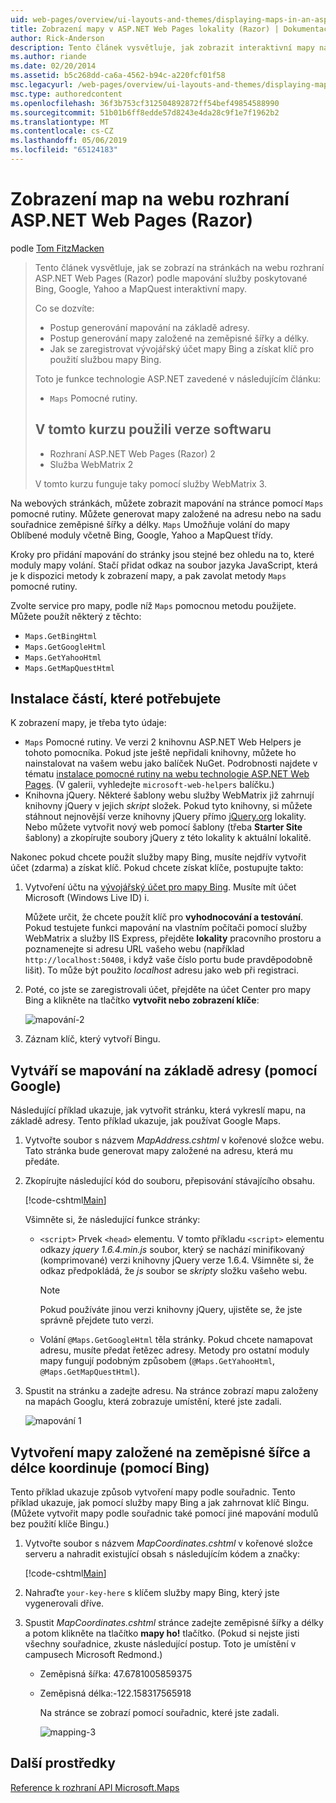 ```yaml
---
uid: web-pages/overview/ui-layouts-and-themes/displaying-maps-in-an-aspnet-web-pages-site
title: Zobrazení mapy v ASP.NET Web Pages lokality (Razor) | Dokumentace Microsoftu
author: Rick-Anderson
description: Tento článek vysvětluje, jak zobrazit interaktivní mapy na stránkách na webu rozhraní ASP.NET Web Pages (Razor) podle mapování služby poskytované Bing, Google, Ma...
ms.author: riande
ms.date: 02/20/2014
ms.assetid: b5c268dd-ca6a-4562-b94c-a220fcf01f58
msc.legacyurl: /web-pages/overview/ui-layouts-and-themes/displaying-maps-in-an-aspnet-web-pages-site
msc.type: authoredcontent
ms.openlocfilehash: 36f3b753cf312504892872ff54bef49854588990
ms.sourcegitcommit: 51b01b6ff8edde57d8243e4da28c9f1e7f1962b2
ms.translationtype: MT
ms.contentlocale: cs-CZ
ms.lasthandoff: 05/06/2019
ms.locfileid: "65124183"
---
```

# <a name="displaying-maps-in-an-aspnet-web-pages-razor-site"></a>Zobrazení map na webu rozhraní ASP.NET Web Pages (Razor)

podle [Tom FitzMacken](https://github.com/tfitzmac)

> Tento článek vysvětluje, jak se zobrazí na stránkách na webu rozhraní ASP.NET Web Pages (Razor) podle mapování služby poskytované Bing, Google, Yahoo a MapQuest interaktivní mapy.
> 
> Co se dozvíte:
> 
> - Postup generování mapování na základě adresy.
> - Postup generování mapy založené na zeměpisné šířky a délky.
> - Jak se zaregistrovat vývojářský účet mapy Bing a získat klíč pro použití službou mapy Bing.
> 
> Toto je funkce technologie ASP.NET zavedené v následujícím článku:
> 
> - `Maps` Pomocné rutiny.
>   
> 
> ## <a name="software-versions-used-in-the-tutorial"></a>V tomto kurzu použili verze softwaru
> 
> 
> - Rozhraní ASP.NET Web Pages (Razor) 2
> - Služba WebMatrix 2
>   
> 
> V tomto kurzu funguje taky pomocí služby WebMatrix 3.

Na webových stránkách, můžete zobrazit mapování na stránce pomocí `Maps` pomocné rutiny. Můžete generovat mapy založené na adresu nebo na sadu souřadnice zeměpisné šířky a délky. `Maps` Umožňuje volání do mapy Oblíbené moduly včetně Bing, Google, Yahoo a MapQuest třídy.

Kroky pro přidání mapování do stránky jsou stejné bez ohledu na to, které moduly mapy volání. Stačí přidat odkaz na soubor jazyka JavaScript, která je k dispozici metody k zobrazení mapy, a pak zavolat metody `Maps` pomocné rutiny.

Zvolte service pro mapy, podle níž `Maps` pomocnou metodu použijete. Můžete použít některý z těchto:

- `Maps.GetBingHtml`
- `Maps.GetGoogleHtml`
- `Maps.GetYahooHtml`
- `Maps.GetMapQuestHtml`

## <a name="installing-the-pieces-you-need"></a>Instalace částí, které potřebujete

K zobrazení mapy, je třeba tyto údaje:

- `Maps` Pomocné rutiny. Ve verzi 2 knihovnu ASP.NET Web Helpers je tohoto pomocníka. Pokud jste ještě nepřidali knihovny, můžete ho nainstalovat na vašem webu jako balíček NuGet. Podrobnosti najdete v tématu [instalace pomocné rutiny na webu technologie ASP.NET Web Pages](https://go.microsoft.com/fwlink/?LinkId=252372). (V galerii, vyhledejte `microsoft-web-helpers` balíčku.)
- Knihovna jQuery. Některé šablony webu služby WebMatrix již zahrnují knihovny jQuery v jejich *skript* složek. Pokud tyto knihovny, si můžete stáhnout nejnovější verze knihovny jQuery přímo [jQuery.org](http://jQuery.org) lokality. Nebo můžete vytvořit nový web pomocí šablony (třeba **Starter Site** šablony) a zkopírujte soubory jQuery z této lokality k aktuální lokalitě.

Nakonec pokud chcete použít služby mapy Bing, musíte nejdřív vytvořit účet (zdarma) a získat klíč. Pokud chcete získat klíče, postupujte takto:

1. Vytvoření účtu na [vývojářský účet pro mapy Bing](https://www.microsoft.com/maps/developers/web.aspx). Musíte mít účet Microsoft (Windows Live ID) i.

    Můžete určit, že chcete použít klíč pro **vyhodnocování a testování**. Pokud testujete funkci mapování na vlastním počítači pomocí služby WebMatrix a služby IIS Express, přejděte **lokality** pracovního prostoru a poznamenejte si adresu URL vašeho webu (například `http://localhost:50408`, i když vaše číslo portu bude pravděpodobně lišit). To může být použito *localhost* adresu jako web při registraci.
2. Poté, co jste se zaregistrovali účet, přejděte na účet Center pro mapy Bing a klikněte na tlačítko **vytvořit nebo zobrazení klíče**:

    ![mapování-2](displaying-maps-in-an-aspnet-web-pages-site/_static/image1.png)
3. Záznam klíč, který vytvoří Bingu.

## <a name="creating-a-map-based-on-an-address-using-google"></a>Vytváří se mapování na základě adresy (pomocí Google)

Následující příklad ukazuje, jak vytvořit stránku, která vykreslí mapu, na základě adresy. Tento příklad ukazuje, jak používat Google Maps.

1. Vytvořte soubor s názvem *MapAddress.cshtml* v kořenové složce webu. Tato stránka bude generovat mapy založené na adresu, která mu předáte.
2. Zkopírujte následující kód do souboru, přepisování stávajícího obsahu.

    [!code-cshtml[Main](displaying-maps-in-an-aspnet-web-pages-site/samples/sample1.cshtml)]

    Všimněte si, že následující funkce stránky:

    - `<script>` Prvek `<head>` elementu. V tomto příkladu `<script>` elementu odkazy *jquery 1.6.4.min.js* soubor, který se nachází minifikovaný (komprimované) verzi knihovny jQuery verze 1.6.4. Všimněte si, že odkaz předpokládá, že *js* soubor se *skripty* složku vašeho webu. 

        > [!NOTE]
        > Pokud používáte jinou verzi knihovny jQuery, ujistěte se, že jste správně přejdete tuto verzi.
    - Volání `@Maps.GetGoogleHtml` těla stránky. Pokud chcete namapovat adresu, musíte předat řetězec adresy. Metody pro ostatní moduly mapy fungují podobným způsobem (`@Maps.GetYahooHtml`, `@Maps.GetMapQuestHtml`).
3. Spustit na stránku a zadejte adresu. Na stránce zobrazí mapu založeny na mapách Googlu, která zobrazuje umístění, které jste zadali.

     ![mapování 1](displaying-maps-in-an-aspnet-web-pages-site/_static/image2.png)

## <a name="creating-a-map-based-on-latitude-and-longitude-coordinates-using-bing"></a>Vytvoření mapy založené na zeměpisné šířce a délce koordinuje (pomocí Bing)

Tento příklad ukazuje způsob vytvoření mapy podle souřadnic. Tento příklad ukazuje, jak pomocí služby mapy Bing a jak zahrnovat klíč Bingu. (Můžete vytvořit mapy podle souřadnic také pomocí jiné mapování modulů bez použití klíče Bingu.)

1. Vytvořte soubor s názvem *MapCoordinates.cshtml* v kořenové složce serveru a nahradit existující obsah s následujícím kódem a značky:

    [!code-cshtml[Main](displaying-maps-in-an-aspnet-web-pages-site/samples/sample2.cshtml)]
2. Nahraďte `your-key-here` s klíčem služby mapy Bing, který jste vygenerovali dříve.
3. Spustit *MapCoordinates.cshtml* stránce zadejte zeměpisné šířky a délky a potom klikněte na tlačítko **mapy ho!** tlačítko. (Pokud si nejste jisti všechny souřadnice, zkuste následující postup. Toto je umístění v campusech Microsoft Redmond.)

   - Zeměpisná šířka: 47.6781005859375
   - Zeměpisná délka:-122.158317565918

     Na stránce se zobrazí pomocí souřadnic, které jste zadali.

     ![mapping-3](displaying-maps-in-an-aspnet-web-pages-site/_static/image3.png)

<a id="Additional_Resources"></a>
## <a name="additional-resources"></a>Další prostředky

[Reference k rozhraní API Microsoft.Maps](https://msdn.microsoft.com/library/gg427611.aspx)
